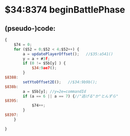 ﻿
# $34:8374 beginBattlePhase

<summary></summary>

## (pseudo-)code:
```js
{
	$74 = 0;
	for ($52 = 0;$52 < 4;$52++) {
		a = updatePlayerOffset();	//$35:a541()
		y = a + #3f;
		if (0 != $5b[y] ) {
			$34:9ae7();
		}
$8388:
		setYtoOffset2E();	//$34:9b9b();
$838b:
		a = $5b[y];	//y=2e=commandId
		if (a == 6 || a == 7) {//"逃げる"か"とんずら"
$8395:
			$74++;
		}
$8397:
	}
	
}
```



